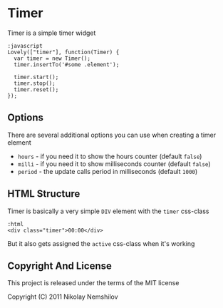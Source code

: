 # Timer

Timer is a simple timer widget

    :javascript
    Lovely(["timer"], function(Timer) {
      var timer = new Timer();
      timer.insertTo('#some .element');

      timer.start();
      timer.stop();
      timer.reset();
    });

## Options

There are several additional options you can use when creating a timer element

 * `hours` - if you need it to show the hours counter (default `false`)
 * `milli` - if you need it to show milliseconds counter (default `false`)
 * `period` - the update calls period in milliseconds (default `1000`)

## HTML Structure

Timer is basically a very simple `DIV` element with the `timer` css-class

    :html
    <div class="timer">00:00</div>

But it also gets assigned the `active` css-class when it's working


## Copyright And License

This project is released under the terms of the MIT license

Copyright (C) 2011 Nikolay Nemshilov